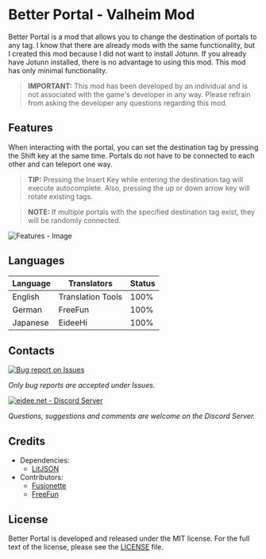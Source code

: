 # Better Portal - Valheim Mod
Better Portal is a mod that allows you to change the destination of portals to any tag. I know that there are already mods with the same functionality, but I created this mod because I did not want to install Jotunn. If you already have Jotunn installed, there is no advantage to using this mod. This mod has only minimal functionality.

> **IMPORTANT:** This mod has been developed by an individual and is not associated with the game's developer in any way. Please refrain from asking the developer any questions regarding this mod.

## Features

When interacting with the portal, you can set the destination tag by pressing the Shift key at the same time. Portals do not have to be connected to each other and can teleport one way.

> **TIP:** Pressing the Insert Key while entering the destination tag will execute autocomplete. Also, pressing the up or down arrow key will rotate existing tags.

> **NOTE:** If multiple portals with the specified destination tag exist, they will be randomly connected.

![Features - Image](https://app.box.com/shared/static/8anhpoogiwa4tek8rznl2m1ag5mt6wso.jpg)

## Languages

| Language | Translators       | Status |
|----------|-------------------|--------|
| English  | Translation Tools | 100%   |
| German   | FreeFun           | 100%   |
| Japanese | EideeHi           | 100%   |

## Contacts

[![Bug report on Issues](https://app.box.com/shared/static/g2v3vbju4jazq7kycoigp60ltki2kw8i.png)](https://github.com/eideehi/valheim-better-portal/issues)

*Only bug reports are accepted under Issues.*

[![eidee.net - Discord Server](https://app.box.com/shared/static/0s09ti60hvyyp5k98xyrnkfp683mrt9r.png)](https://discord.gg/DDQqxkK7s6)

*Questions, suggestions and comments are welcome on the Discord Server.*

## Credits

- Dependencies:
  - [LitJSON](https://litjson.net)
- Contributors:
  - [Fusionette](https://github.com/Fusionette)
  - [FreeFun](https://github.com/xXFreeFunXx)

## License

Better Portal is developed and released under the MIT license. For the full text of the license, please see the [LICENSE](https://github.com/eideehi/valheim-better-portal/blob/main/LICENSE) file.
